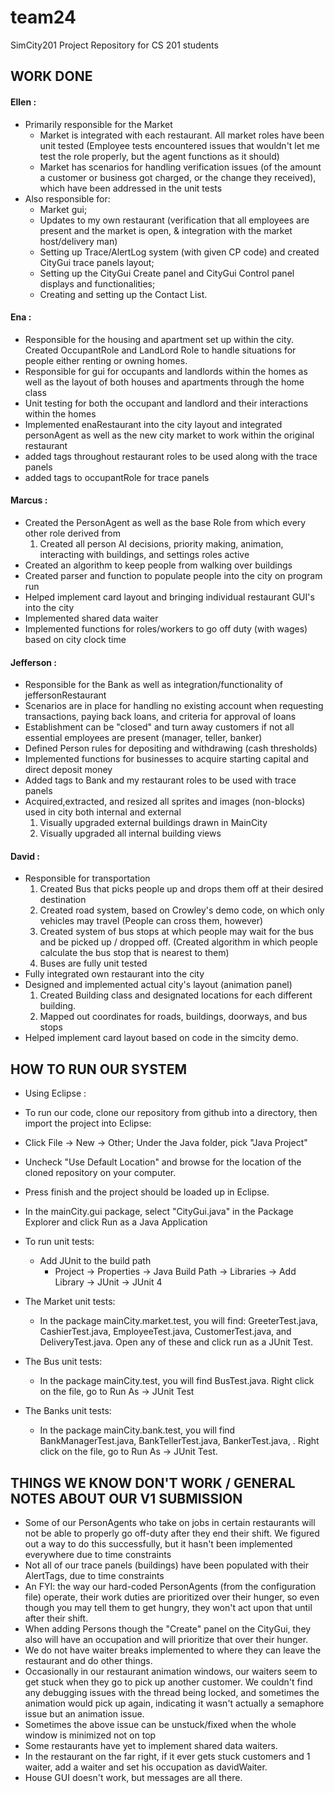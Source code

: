 team24
======

SimCity201 Project Repository for CS 201 students

## WORK DONE

#### Ellen :
  + Primarily responsible for the Market
    + Market is integrated with each restaurant. All market roles have been unit tested (Employee tests encountered issues that wouldn't let me test the role properly, but the agent functions as it should)
    + Market has scenarios for handling verification issues (of the amount a customer or business got charged, or the change they received), which have been addressed in the unit tests
  + Also responsible for: 
    + Market gui; 
    + Updates to my own restaurant (verification that all employees are present and the market is open, & integration with the market host/delivery man) 
    + Setting up Trace/AlertLog system (with given CP code) and created CityGui trace panels layout;  
    + Setting up the CityGui Create panel and CityGui Control panel displays and functionalities;
    + Creating and setting up the Contact List.

#### Ena :
+ Responsible for the housing and apartment set up within the city. Created  OccupantRole and LandLord Role to handle situations for people either renting or owning homes.
+ Responsible for gui for occupants and landlords within the homes as well as the layout of both houses and apartments through the home class 
+ Unit testing for both the occupant and landlord and their interactions within the homes
 + Implemented enaRestaurant into the city layout and integrated personAgent as well as the new city market to work within the original restaurant
+ added  tags throughout restaurant roles to be used along with the trace panels
+ added tags to occupantRole for trace panels


#### Marcus : 
  + Created the PersonAgent as well as the base Role from which every other role derived from
    1. Created all person AI decisions, priority making, animation, interacting with buildings, and settings roles active
  + Created an algorithm to keep people from walking over buildings
  + Created parser and function to populate people into the city on program run
  + Helped implement card layout and bringing individual restaurant GUI's into the city
  + Implemented shared data waiter
  + Implemented functions for roles/workers to go off duty (with wages) based on city clock time

#### Jefferson : 
  + Responsible for the Bank as well as integration/functionality of jeffersonRestaurant
  + Scenarios are in place for handling no existing account when requesting transactions, paying back loans, and criteria for approval of loans
  + Establishment can be "closed" and turn away customers if not all essential employees are present (manager, teller, banker)
  + Defined Person rules for depositing and withdrawing (cash thresholds)
  + Implemented functions for businesses to acquire starting capital and direct deposit money
  + Added tags to Bank and my restaurant roles to be used with trace panels
  + Acquired,extracted, and resized all sprites and images (non-blocks) used in city both internal and external
    1. Visually upgraded external buildings drawn in MainCity
    1. Visually upgraded all internal building views
 
  
  

#### David :
  + Responsible for transportation 
    1. Created Bus that picks people up and drops them off at their desired destination
    1. Created road system, based on Crowley's demo code, on which only vehicles may travel (People can cross them, however)
	1. Created system of bus stops at which people may wait for the bus and be picked up / dropped off. (Created algorithm in which people calculate the bus stop that is nearest to them)
	1. Buses are fully unit tested
  + Fully integrated own restaurant into the city
  + Designed and implemented actual city's layout (animation panel)
    1. Created Building class and designated locations for each different building.
	1. Mapped out coordinates for roads, buildings, doorways, and bus stops
  + Helped implement card layout based on code in the simcity demo.


## HOW TO RUN OUR SYSTEM
  + Using Eclipse : 
  + To run our code, clone our repository from github into a directory, then import the project into Eclipse:
  + Click File -> New -> Other; Under the Java folder, pick "Java Project"
  + Uncheck "Use Default Location" and browse for the location of the cloned repository on your computer.
  + Press finish and the project should be loaded up in Eclipse.
  + In the mainCity.gui package, select "CityGui.java" in the Package Explorer and click Run as a Java Application

  + To run unit tests:
  	+ Add JUnit to the build path
  		+ Project -> Properties -> Java Build Path -> Libraries -> Add Library -> JUnit -> JUnit 4
  + The Market unit tests: 
  	+ In the package mainCity.market.test, you will find: GreeterTest.java, CashierTest.java, EmployeeTest.java, CustomerTest.java, and DeliveryTest.java. Open any of these and click run as a JUnit Test.

  + The Bus unit tests: 
	+ In the package mainCity.test, you will find BusTest.java. Right click on the file, go to Run As -> JUnit Test
  
  + The Banks unit tests: 
	+ In the package mainCity.bank.test, you will find BankManagerTest.java, BankTellerTest.java, BankerTest.java, . Right click on the file, go to Run As -> JUnit Test.	

## THINGS WE KNOW DON'T WORK / GENERAL NOTES ABOUT OUR V1 SUBMISSION
  + Some of our PersonAgents who take on jobs in certain restaurants will not be able to properly go off-duty after they end their shift. We figured out a way to do this successfully, but it hasn't been implemented everywhere due to time constraints
  + Not all of our trace panels (buildings) have been populated with their AlertTags, due to time constraints 
  + An FYI: the way our hard-coded PersonAgents (from the configuration file) operate, their work duties are prioritized over their hunger, so even though you may tell them to get hungry, they won't act upon that until after their shift.
  + When adding Persons though the "Create" panel on the CityGui, they also will have an occupation and will prioritize that over their hunger.
  + We do not have waiter breaks implemented to where they can leave the restaurant and do other things.
  + Occasionally in our restaurant animation windows, our waiters seem to get stuck when they go to pick up another customer. We couldn't find any debugging issues with the thread being locked, and sometimes the animation would pick up again, indicating it wasn't actually a semaphore issue but an animation issue.
  + Sometimes the above issue can be unstuck/fixed when the whole window is minimized not on top
  + Some restaurants have yet to implement shared data waiters. 
  + In the restaurant on the far right, if it ever gets stuck customers and 1 waiter, add a waiter and set his occupation as davidWaiter.
  + House GUI doesn't work, but messages are all there.
